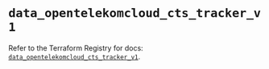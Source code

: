 # `data_opentelekomcloud_cts_tracker_v1`

Refer to the Terraform Registry for docs: [`data_opentelekomcloud_cts_tracker_v1`](https://registry.terraform.io/providers/opentelekomcloud/opentelekomcloud/1.36.4/docs/data-sources/cts_tracker_v1).

